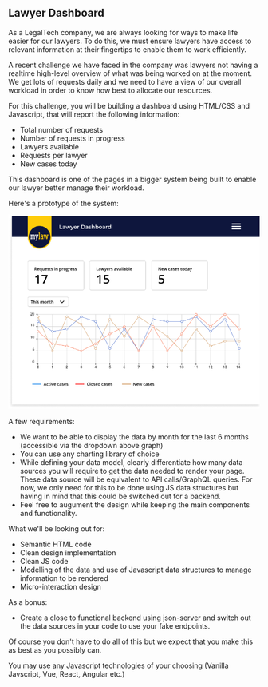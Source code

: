 ## Lawyer Dashboard

As a LegalTech company, we are always looking for ways to make life easier for our lawyers. To do this, we must ensure lawyers have access to relevant information at their fingertips to enable them to work efficiently.

A recent challenge we have faced in the company was lawyers not having a realtime high-level overview of what was being worked on at the moment. We get lots of requests daily and we need to have a view of our overall workload in order to know how best to allocate our resources.

For this challenge, you will be building a dashboard using HTML/CSS and Javascript, that will report the following information:

- Total number of requests
- Number of requests in progress
- Lawyers available
- Requests per lawyer
- New cases today

This dashboard is one of the pages in a bigger system being built to enable our lawyer better manage their workload.

Here's a prototype of the system:

![RenderedForm](./micro-app.png)

A few requirements:

- We want to be able to display the data by month for the last 6 months (accessible via the dropdown above graph)
- You can use any charting library of choice
- While defining your data model, clearly differentiate how many data sources you will require to get the data needed to render your page. These data source will be equivalent to API calls/GraphQL queries. For now, we only need for this to be done using JS data structures but having in mind that this could be switched out for a backend.
- Feel free to augument the design while keeping the main components and functionality.

What we'll be looking out for:

- Semantic HTML code
- Clean design implementation
- Clean JS code
- Modelling of the data and use of Javascript data structures to manage information to be rendered
- Micro-interaction design

As a bonus:

- Create a close to functional backend using [json-server](https://github.com/typicode/json-server) and switch out the data sources in your code to use your fake endpoints.

Of course you don't have to do all of this but we expect that you make this as best as you possibly can.

You may use any Javascript technologies of your choosing (Vanilla Javscript, Vue, React, Angular etc.)
